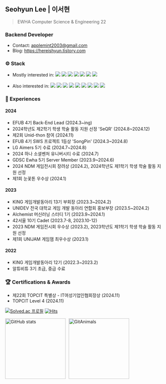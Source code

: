 ## Seohyun Lee | 이서현
> EWHA Computer Science & Engineering 22
### Backend Developer
- Contact: applemint2003@gmail.com
- Blog: https://hereishyun.tistory.com

### ⚙️ Stack
- Mostly interested in: <img src="https://img.shields.io/badge/Java-007396?style=flat-square&logo=Java&logoColor=white"> <img src="https://img.shields.io/badge/SpringBoot-6DB33F?style=flat-square&logo=springboot&logoColor=white"> <img src="https://img.shields.io/badge/MySQL-005C84?style=flat-square&logo=mysql&logoColor=white">
<img src="https://img.shields.io/badge/AWS-%23FF9900.svg?style=flat-square&logo=amazon-aws&logoColor=white"> <img src="https://img.shields.io/badge/nginx-%23009639?style=flat-square&logo=nginx&logoColor=white">
<img src="https://img.shields.io/badge/Docker-2496ED?style=flat-square&logo=docker&logoColor=white"> <img src="https://img.shields.io/badge/Docker%20Compose-2496ED?style=flat-square&logo=docker&logoColor=white"> 
<br></br>
- Also interested in: <img src="https://img.shields.io/badge/Python-3776AB?style=flat-square&logo=Python&logoColor=white"/> <img src="https://img.shields.io/badge/C++-00599C?style=flat-square&amp;logo=C%2B%2B&amp;logoColor=white"> <img src="https://img.shields.io/badge/Google_Cloud-4285F4?style=flat-square&logo=google-cloud&logoColor=white"> <img src="https://img.shields.io/badge/Unity-333333?style=flat-square&amp;logo=Unity&amp;logoColor=white"> <img src="https://img.shields.io/badge/-C%23-000000?logo=Csharp&style=flat-square">
<img src="https://img.shields.io/badge/C-A8B9CC?style=flat-square&amp;logo=C&amp;logoColor=white"> <img src="https://img.shields.io/badge/HTML5-E34F26?style=flat-square&amp;logo=HTML5&amp;logoColor=white"> <img src="https://img.shields.io/badge/CSS3-1572B6?style=flat-square&amp;logo=CSS3&amp;logoColor=white"> <img src="https://img.shields.io/badge/JavaScript-F7DF1E?style=flat-square&logo=javascript&logoColor=black">

### 🎯 Experiences
#### 2024
- EFUB 4기 Back-End Lead (2024.3~ing)
- 2024학년도 제2학기 학생 학술 활동 지원 선정 'SeQR' (2024.8~2024.12)
- 제2회 Unid-thon 참여 (2024.11)
- EFUB 4기 SWS 프로젝트 1등상 'SongPin' (2024.3~2024.8)
- LG Aimers 5기 수료 (2024.7~2024.8)
- 2024 하나 소셜벤처 유니버시티 수료 (2024.7)
- GDSC Ewha 5기 Server Member (2023.9~2024.6)
- 2024 NDM 게임전시회 장려상 (2024.2), 2024학년도 제1학기 학생 학술 활동 지원 선정
- 제1회 눈꽃톤 우수상 (2024.1)
#### 2023
- KING 게임개발동아리 13기 부회장 (2023.3~2024.2) 
- UNIDEV 전국 대학교 게임 개발 동아리 연합회 홍보부장 (2023.5~2024.2)
- AIchemist 머신러닝 스터디 1기 (2023.9~2024.1)
- 42서울 10기 Cadet (2023.7-8, 2023.10-12)
- 2023 NDM 게임전시회 우수상 (2023.2), 2023학년도 제1학기 학생 학술 활동 지원 선정
- 제1회 UNIJAM 게임잼 최우수상 (2023.1)
#### 2022
- KING 게임개발동아리 12기 (2022.3~2023.2)
- 알튜비튜 3기 초급, 중급 수료

### 🏆 Certifications & Awards
- 제22회 TOPCIT 특별상 - IT여성기업인협회장상 (2024.11)
- TOPCIT Level 4 (2024.11)
    
[![Solved.ac
프로필](http://mazassumnida.wtf/api/mini/generate_badge?boj=leeseohyun)](https://solved.ac/leeseohyun)
[![Hits](https://hits.seeyoufarm.com/api/count/incr/badge.svg?url=https%3A%2F%2Fgithub.com%2Fseohyun-lee%2Fhit-counter&count_bg=%2345B8AC&title_bg=%23555555&icon=github.svg&icon_color=%23E7E7E7&title=hits&edge_flat=false)](https://hits.seeyoufarm.com)
<br>

<div style="display: flex; align-items: center; gap: 10px;">
  <img src="https://github-readme-stats.vercel.app/api?username=seohyun-lee&show_icons=true&theme=ambient_gradient" alt="GitHub stats" style="height: 195px;" />
  <a href="https://github.com/devxb/gitanimals">
    <img src="https://render.gitanimals.org/lines/seohyun-lee?pet-id=646916942764177944" alt="GitAnimals" style="height: 195px;" />
  </a>
</div>
</a>
  
